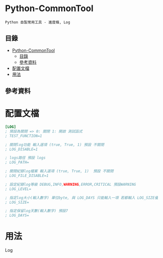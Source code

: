 # Python-CommonTool

```
Python 自製常用工具 - 進度條, Log
```

## 目錄

- [Python-CommonTool](#python-commontool)
	- [目錄](#目錄)
	- [參考資料](#參考資料)
- [配置文檔](#配置文檔)
- [用法](#用法)

## 參考資料

[]()

# 配置文檔

```ini
[LOG]
; 預設為關閉 => 0: 關閉 1: 開啟 測試函式
; TEST_FUNCTION=1

; 關閉log功能 輸入選項 (true, True, 1) 預設 不關閉
; LOG_DISABLE=1

; logs路徑 預設 logs
; LOG_PATH=

; 關閉紀錄log檔案 輸入選項 (true, True, 1)  預設 不關閉
; LOG_FILE_DISABLE=1

; 設定紀錄log等級 DEBUG,INFO,WARNING,ERROR,CRITICAL 預設WARNING
; LOG_LEVEL=

; 指定log大小(輸入數字) 單位byte, 與 LOG_DAYS 只能輸入一項 若都輸入 LOG_SIZE優先
; LOG_SIZE=

; 指定保留log天數(輸入數字) 預設7
; LOG_DAYS=
```

# 用法

Log

```
```
